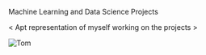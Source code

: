 Machine Learning and Data Science Projects

< Apt representation of myself working on the projects >

![Tom](https://github.com/ShumB1992/Machine-Learning-using-Scikit-learn/assets/142171873/ba78ff5e-4774-4abc-9fd2-fa37afcc6735)
